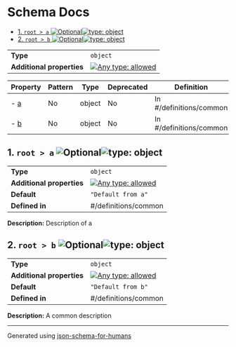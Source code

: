 # Schema Docs

- [1. `root > a` ![Optional](https://img.shields.io/badge/Optional-yellow)![type: object](https://img.shields.io/badge/type-object-c44e52)](#a)
- [2. `root > b` ![Optional](https://img.shields.io/badge/Optional-yellow)![type: object](https://img.shields.io/badge/type-object-c44e52)](#b)

|                           |                                                                                                                                   |
| ------------------------- | --------------------------------------------------------------------------------------------------------------------------------- |
| **Type**                  | `object`                                                                                                                          |
| **Additional properties** | [![Any type: allowed](https://img.shields.io/badge/Any%20type-allowed-green)](# "Additional Properties of any type are allowed.") |

| Property   | Pattern | Type   | Deprecated | Definition              | Title/Description    |
| ---------- | ------- | ------ | ---------- | ----------------------- | -------------------- |
| - [a](#a ) | No      | object | No         | In #/definitions/common | Description of a     |
| - [b](#b ) | No      | object | No         | In #/definitions/common | A common description |

## <a name="a"></a>1. `root > a` ![Optional](https://img.shields.io/badge/Optional-yellow)![type: object](https://img.shields.io/badge/type-object-c44e52)

|                           |                                                                                                                                   |
| ------------------------- | --------------------------------------------------------------------------------------------------------------------------------- |
| **Type**                  | `object`                                                                                                                          |
| **Additional properties** | [![Any type: allowed](https://img.shields.io/badge/Any%20type-allowed-green)](# "Additional Properties of any type are allowed.") |
| **Default**               | `"Default from a"`                                                                                                                |
| **Defined in**            | #/definitions/common                                                                                                              |

**Description:** Description of a

## <a name="b"></a>2. `root > b` ![Optional](https://img.shields.io/badge/Optional-yellow)![type: object](https://img.shields.io/badge/type-object-c44e52)

|                           |                                                                                                                                   |
| ------------------------- | --------------------------------------------------------------------------------------------------------------------------------- |
| **Type**                  | `object`                                                                                                                          |
| **Additional properties** | [![Any type: allowed](https://img.shields.io/badge/Any%20type-allowed-green)](# "Additional Properties of any type are allowed.") |
| **Default**               | `"Default from b"`                                                                                                                |
| **Defined in**            | #/definitions/common                                                                                                              |

**Description:** A common description

----------------------------------------------------------------------------------------------------------------------------
Generated using [json-schema-for-humans](https://github.com/coveooss/json-schema-for-humans)
